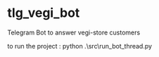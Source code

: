 # tlg_vegi_bot
Telegram Bot to answer vegi-store customers

to run the project :
  python .\src\run_bot_thread.py
  
